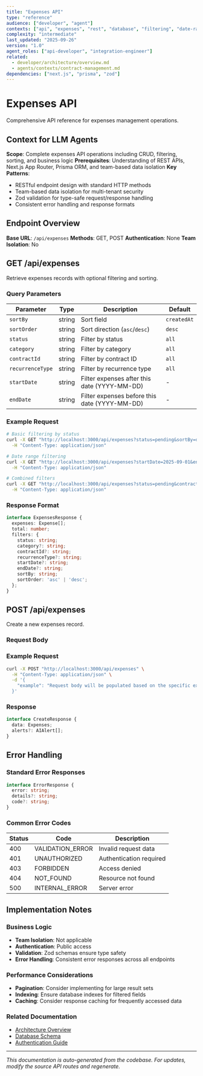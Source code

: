 ```yaml
---
title: "Expenses API"
type: "reference"
audience: ["developer", "agent"]
contexts: ["api", "expenses", "rest", "database", "filtering", "date-range"]
complexity: "intermediate"
last_updated: "2025-09-26"
version: "1.0"
agent_roles: ["api-developer", "integration-engineer"]
related:
  - developer/architecture/overview.md
  - agents/contexts/contract-management.md
dependencies: ["next.js", "prisma", "zod"]
---
```


# Expenses API

Comprehensive API reference for expenses management operations.

## Context for LLM Agents

**Scope**: Complete expenses API operations including CRUD, filtering, sorting, and business logic
**Prerequisites**: Understanding of REST APIs, Next.js App Router, Prisma ORM, and team-based data isolation
**Key Patterns**:
- RESTful endpoint design with standard HTTP methods
- Team-based data isolation for multi-tenant security
- Zod validation for type-safe request/response handling
- Consistent error handling and response formats


## Endpoint Overview

**Base URL**: `/api/expenses`
**Methods**: GET, POST
**Authentication**: None
**Team Isolation**: No


## GET /api/expenses

Retrieve expenses records with optional filtering and sorting.

### Query Parameters

| Parameter | Type | Description | Default |
|-----------|------|-------------|---------|
| `sortBy` | string | Sort field | `createdAt` |
| `sortOrder` | string | Sort direction (`asc`/`desc`) | `desc` |
| `status` | string | Filter by status | `all` |
| `category` | string | Filter by category | `all` |
| `contractId` | string | Filter by contract ID | `all` |
| `recurrenceType` | string | Filter by recurrence type | `all` |
| `startDate` | string | Filter expenses after this date (YYYY-MM-DD) | - |
| `endDate` | string | Filter expenses before this date (YYYY-MM-DD) | - |

### Example Request

```bash
# Basic filtering by status
curl -X GET "http://localhost:3000/api/expenses?status=pending&sortBy=dueDate&sortOrder=asc" \
  -H "Content-Type: application/json"

# Date range filtering
curl -X GET "http://localhost:3000/api/expenses?startDate=2025-09-01&endDate=2025-09-30" \
  -H "Content-Type: application/json"

# Combined filters
curl -X GET "http://localhost:3000/api/expenses?status=pending&contractId=123&startDate=2025-09-01" \
  -H "Content-Type: application/json"
```

### Response Format

```typescript
interface ExpensesResponse {
  expenses: Expense[];
  total: number;
  filters: {
    status: string;
    category?: string;
    contractId?: string;
    recurrenceType?: string;
    startDate?: string;
    endDate?: string;
    sortBy: string;
    sortOrder: 'asc' | 'desc';
  };
}
```



## POST /api/expenses

Create a new expenses record.

### Request Body



### Example Request

```bash
curl -X POST "http://localhost:3000/api/expenses" \
  -H "Content-Type: application/json" \
  -d '{
    "example": "Request body will be populated based on the specific expenses schema"
  }'
```

### Response

```typescript
interface CreateResponse {
  data: Expenses;
  alerts?: AIAlert[];
}
```






## Error Handling

### Standard Error Responses

```typescript
interface ErrorResponse {
  error: string;
  details?: string;
  code?: string;
}
```

### Common Error Codes

| Status | Code | Description |
|--------|------|-------------|
| 400 | VALIDATION_ERROR | Invalid request data |
| 401 | UNAUTHORIZED | Authentication required |
| 403 | FORBIDDEN | Access denied |
| 404 | NOT_FOUND | Resource not found |
| 500 | INTERNAL_ERROR | Server error |



## Implementation Notes

### Business Logic
- **Team Isolation**: Not applicable
- **Authentication**: Public access
- **Validation**: Zod schemas ensure type safety
- **Error Handling**: Consistent error responses across all endpoints

### Performance Considerations
- **Pagination**: Consider implementing for large result sets
- **Indexing**: Ensure database indexes for filtered fields
- **Caching**: Consider response caching for frequently accessed data

### Related Documentation
- [Architecture Overview](../../developer/architecture/overview.md)
- [Database Schema](../../developer/architecture/database.md)
- [Authentication Guide](../../developer/authentication.md)

---

*This documentation is auto-generated from the codebase. For updates, modify the source API routes and regenerate.*